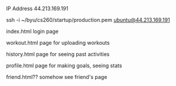 IP Address
44.213.169.191

ssh -i ~/byu/cs260/startup/production.pem ubuntu@44.213.169.191


index.html
    login page

workout.html
    page for uploading workouts

history.html
    page for seeing past activities

profile.html
    page for making goals, seeing stats

friend.html??
    somehow see friend's page